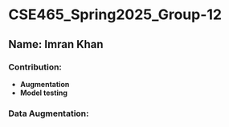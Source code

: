 # CSE465_Spring2025_Group-12  

## Name: Imran Khan  

### Contribution:  
- **Augmentation**  
- **Model testing**  

### Data Augmentation:  
